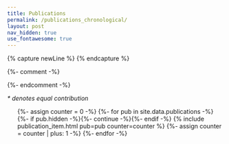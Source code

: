```yaml
---
title: Publications
permalink: /publications_chronological/
layout: post
nav_hidden: true
use_fontawesome: true
---
```


{% capture newLine %}
{% endcapture %}

{%- comment -%}
<!-- embed Altmetric badge -->
<script type="text/javascript" src="https://d1bxh8uas1mnw7.cloudfront.net/assets/embed.js"></script>
{%- endcomment -%}

_* denotes equal contribution_

<ol reversed>
{%- assign counter = 0 -%}
{%- for pub in site.data.publications -%}
  {%- if pub.hidden -%}{%- continue -%}{%- endif -%}
  {% include publication_item.html pub=pub counter=counter %}
  {%- assign counter = counter | plus: 1 -%}
{%- endfor -%}
</ol>